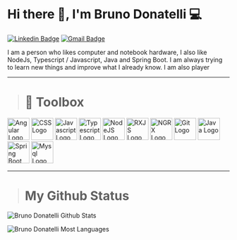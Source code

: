 # Hi there 👋, I'm Bruno Donatelli 💻

[![Linkedin Badge](https://img.shields.io/badge/-Bruno%20Donatelli-blue?style=flat-square&logo=Linkedin&logoColor=white)](https://www.linkedin.com/in/bruno-leit%C3%A3o-donatelli-32b327160/)
[![Gmail Badge](https://img.shields.io/badge/-Gmail%20email-c14438?style=flat-square&logo=Gmail&logoColor=white)](mailto:bruno.donatelli17@gmail.com)


I am a person who likes computer and notebook hardware, I also like NodeJs, Typescript / Javascript, Java and Spring Boot. I am always trying to learn new things and improve what I already know.
I am also player


--------


># 🧰 Toolbox

<img src="https://cdn.worldvectorlogo.com/logos/angular-icon-1.svg" alt="Angular Logo" width="50" height="50"/>&nbsp;<img src="https://cdn.worldvectorlogo.com/logos/css3.svg" alt="CSS Logo" width="50" height="50"/>&nbsp;<img src="https://cdn.worldvectorlogo.com/logos/logo-javascript.svg" alt="Javascript Logo" width="50" height="50"/>&nbsp;<img src="https://cdn.worldvectorlogo.com/logos/typescript.svg" alt="Typescript Logo" width="50" height="50"/>&nbsp;<img src="https://cdn.worldvectorlogo.com/logos/nodejs-icon.svg" alt="NodeJS Logo" width="50" height="50"/>&nbsp;<img src="https://cdn.worldvectorlogo.com/logos/rxjs-1.svg" alt="RXJS Logo" width="50" height="50"/>&nbsp;<img src="https://cdn.worldvectorlogo.com/logos/ngrx.svg" alt="NGRX Logo" width="50" height="50"/>&nbsp;<img src="https://cdn.worldvectorlogo.com/logos/git-icon.svg" alt="Git Logo" width="50" height="50"/>&nbsp;<img src="https://cdn.worldvectorlogo.com/logos/java-4.svg" alt="Java Logo" width="50" height="50"/>&nbsp;<img src="https://cdn.worldvectorlogo.com/logos/spring-3.svg" alt="Spring Boot Logo" width="50" height="50"/>&nbsp;<img src="https://cdn.worldvectorlogo.com/logos/mysql-6.svg" alt="Mysql Logo" width="50" height="50"/>


--------


># My Github Status



![Bruno Donatelli Github Stats](https://github-readme-stats.vercel.app/api?username=brunoredes&show_icons=true&theme=dracula)

![Bruno Donatelli Most Languages](https://github-readme-stats.vercel.app/api/top-langs/?username=brunoredes&theme=dracula)




<!--
**brunoredes/brunoredes** is a ✨ _special_ ✨ repository because its `README.md` (this file) appears on your GitHub profile.
[![Top Langs](https://github-readme-stats.vercel.app/api/top-langs/?username=brunoredes&hide=css,html&layout=compact)](https://github.com/anuraghazra/github-readme-stats)

Here are some ideas to get you started:

- 🔭 I’m currently working on ...
- 🌱 I’m currently learning ...
- 👯 I’m looking to collaborate on ...
- 🤔 I’m looking for help with ...
- 💬 Ask me about ...
- 📫 How to reach me: ...
- 😄 Pronouns: ...
- ⚡ Fun fact: ...
-->
